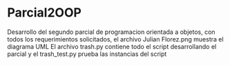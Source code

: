 # Parcial2OOP
Desarrollo del segundo parcial de programacion orientada a objetos, con todos los requerimientos solicitados, el archivo Julian Florez.png muestra el diagrama UML
El archivo trash.py contiene todo el script desarrollando el parcial y el trash_test.py prueba las instancias del script
